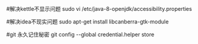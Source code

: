 #解决kettle不显示问题
sudo vi /etc/java-8-openjdk/accessibility.properties

#解决idea不现实问题 
sudo apt-get install libcanberra-gtk-module  

#git 永久记住秘密
git config --global credential.helper store



